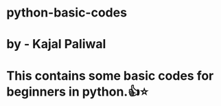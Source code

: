 # python-basic-codes

# by - Kajal Paliwal

# This contains some basic codes for beginners in python.👍⭐
